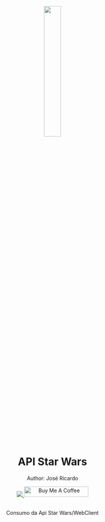 <div align="center">
<img src="https://akamai.sscdn.co/uploadfile/letras/playlists/7/2/4/d/724dd62dff2a4e8f910386b24c933d92.jpg" width="30%">
  <h1 style="border-bottom:none">API Star Wars</h1>
  <p>Author: José Ricardo</p>
  
  <a href="https://www.linkedin.com/in/ze-ricardo/">
     <img src="https://img.shields.io/badge/LinkedIn-0077B5?style=for-the-badge&logo=linkedin&logoColor=white">
  </a>
  <a href="https://www.buymeacoffee.com/codeandmusic" target="_blank"><img src="https://cdn.buymeacoffee.com/buttons/default-orange.png" alt="Buy Me A Coffee"      height="28" width="174"></a>
  
  <br>
  <br>
  <p>Consumo da Api Star Wars/WebClient</p>
  <br>

</div>
